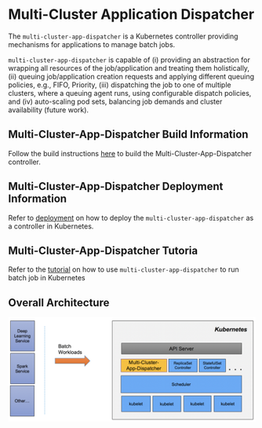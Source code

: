 Multi-Cluster Application Dispatcher
==

The `multi-cluster-app-dispatcher` is a Kubernetes controller providing mechanisms for applications to manage batch jobs. 

`multi-cluster-app-dispatcher` is capable of (i) providing an abstraction for wrapping all resources of the job/application and treating them holistically, (ii) queuing job/application creation requests and applying different queuing policies, e.g., FIFO, Priority, (iii) dispatching the job to one of multiple clusters, where a queuing agent runs, using configurable dispatch policies, and (iv) auto-scaling pod sets, balancing job demands and cluster availability (future work).


## Multi-Cluster-App-Dispatcher Build Information

Follow the build instructions [here](./doc/build/build.md) to build the Multi-Cluster-App-Dispatcher controller.

## Multi-Cluster-App-Dispatcher Deployment Information

Refer to [deployment](./doc/deploy/deployment.md) on how to deploy the `multi-cluster-app-dispatcher` as a controller in Kubernetes.

## Multi-Cluster-App-Dispatcher Tutoria

Refer to the [tutorial](./doc/usage/tutorial.md) on how to use `multi-cluster-app-dispatcher` to run batch job in Kubernetes

## Overall Architecture

![xqueuejob-controler](doc/images/xqueuejob-controller.png)
